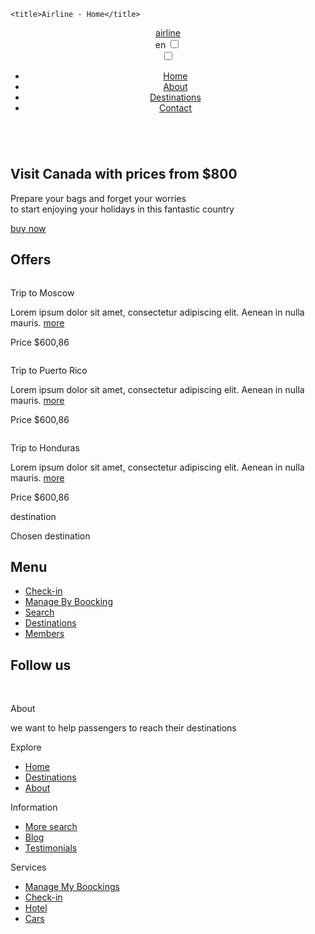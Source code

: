 <!DOCTYPE html>
<html lang="es">
<head>
    <meta charset="UTF-8">
    <meta http-equiv="X-UA-Compatible" content="IE=edge">
    <meta name="viewport" content="width=device-width, initial-scale=1.0">
    <link rel="stylesheet" href="css/index.css">

    <title>Airline - Home</title>
</head>
<body class="container">
    <header class="container_content">
        <a href="#" class="header_logo">airline</a>
        <div class="menuMain">
            <div class="menuMain_lang">
                <label for="lang" class="text_base">en</label>
                <input type="checkbox" name="lang" id="lang">
            </div>
            <nav>
                <label for="ham" class="ham_menu">
                    <span></span>
                    <span></span>
                    <span></span>
                </label>
                <input type="checkbox" name="ham" id="ham">
                <ul class="header_nav_menu">
                    <li><a href="#" class="text_base active">Home</a></li>
                    <li><a href="#" class="text_base">About</a></li>
                    <li><a href="#" class="text_base">Destinations</a></li>
                    <li><a href="#" class="text_base">Contact</a></li>
                </ul>
            </nav>
        </div>
    </header>
    <main>
        <section class="hero">
            <img src="imgs/plane.jpg" alt="">
            <div class="hero_text container_content">
                <h2>Visit Canada with prices from $800</h2>
                <p class="text_base">Prepare your bags and forget your worries<br>to start enjoying your holidays in this fantastic country</p>
                <a href="#" class="buttonRed">buy now</a>
            </div>
        </section>
        <section class="container_content offers">
            <div class="offers_title">
                <div class="offers_line"></div>
                <h1>Offers</h1>
            </div>
            <div class="offers_main">
                <div class="offers_cards_main">
                    <div class="offers_cards">
                        <div class="card">
                            <img src="imgs/moscow.jpg" alt="">
                            <div class="card_text">
                                <div>
                                    <p class="text_light">Trip to Moscow</p>
                                    <p class="card_more text_light">Lorem ipsum dolor sit amet, consectetur adipiscing elit. Aenean in nulla mauris. <a href="#" class="text_light">more</a></p>
                                </div>
                                <p class="card_price">Price $600,86</p>
                            </div>
                        </div>
                        <div class="card">
                            <img src="imgs/puerto-rico.jpg" alt="">
                            <div class="card_text">
                                <div>
                                    <p class="text_light">Trip to Puerto Rico</p>
                                    <p class="card_more text_light">Lorem ipsum dolor sit amet, consectetur adipiscing elit. Aenean in nulla mauris. <a href="#" class="text_light">more</a></p>
                                </div>
                                <p class="card_price">Price $600,86</p>
                            </div>
                        </div>
                        <div class="card">
                            <img src="imgs/honduras.jpg" alt="">
                            <div class="card_text">
                                <div>
                                    <p class="text_light">Trip to Honduras</p>
                                    <p class="card_more text_light">Lorem ipsum dolor sit amet, consectetur adipiscing elit. Aenean in nulla mauris. <a href="#" class="text_light">more</a></p>
                                </div>
                                <p class="card_price">Price $600,86</p>
                            </div>
                        </div>
                    </div>
                    <div class="offers_cards_destin">
                        <p class="text_light destination">destination</p>
                        <p>Chosen destination</p>
                    </div>
                </div>
                <div class="offers_menu">
                    <h2>Menu</h2>
                    <ul class="offers_menu_options">
                        <li><a href="" class="text_light">Check-in</a></li>
                        <li><a href="" class="text_light">Manage By Boocking</a></li>
                        <li><a href="" class="text_light">Search</a></li>
                        <li><a href="" class="text_light">Destinations</a></li>
                        <li><a href="" class="text_light">Members</a></li>
                    </ul>
                </div>
            </div>
        </section>
    </main>
    <footer>
        <h2>Follow us</h2>
        <div class="footer_social">
            <a href="#"><img src="imgs/facebook.svg" alt=""></a>
            <a href="#"><img src="imgs/instagram.svg" alt=""></a>
            <a href="#"><img src="imgs/twitter.svg" alt=""></a>
        </div>
        <nav class="footer_menu container_content">
            <div class="footer_menu_block">
                <div class="footer_menu_col about">
                    <p class="text_base">About</p>
                    <p class="footer_aboutUs">we want to help passengers to reach their destinations</p>
                </div>
                <div class="footer_menu_col">
                    <p class="text_base">Explore</p>
                    <ul>
                        <li><a href="#" class="text_base">Home</a></li>
                        <li><a href="#" class="text_base">Destinations</a></li>
                        <li><a href="#" class="text_base">About</a></li>
                    </ul>
                </div>
            </div>
            <div class="footer_menu_block">
                <div class="footer_menu_col">
                    <p class="text_base">Information</p>
                    <ul>
                        <li><a href="#" class="text_base">More search</a></li>
                        <li><a href="#" class="text_base">Blog</a></li>
                        <li><a href="#" class="text_base">Testimonials</a></li>
                    </ul>
                </div>
                <div class="footer_menu_col">
                    <p class="text_base">Services</p>
                    <ul>
                        <li><a href="#" class="text_base">Manage My Boockings</a></li>
                        <li><a href="#" class="text_base">Check-in</a></li>
                        <li><a href="#" class="text_base">Hotel</a></li>
                        <li><a href="#" class="text_base">Cars</a></li>
                    </ul>
                </div>
            </div>
        </nav>
    </footer>
</body>
</html>